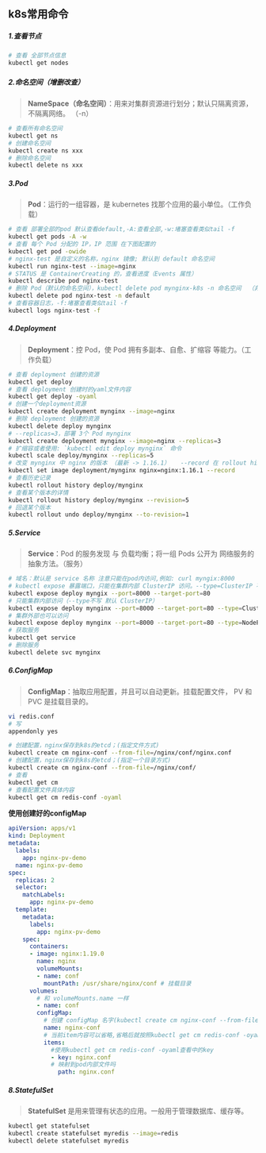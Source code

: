 ## k8s常用命令

##### 1.查看节点

```sh
# 查看 全部节点信息
kubectl get nodes
```

##### 2.命名空间（增删改查）

> **NameSpace（命名空间）**：用来对集群资源进行划分；默认只隔离资源，不隔离网络。 （-n）

```sh
# 查看所有命名空间
kubectl get ns
# 创建命名空间
kubectl create ns xxx
# 删除命名空间
kubectl delete ns xxx
```

##### 3.Pod

> **Pod**：运行的一组容器，是 kubernetes 找那个应用的最小单位。（工作负载）

```sh
# 查看 部署全部的pod 默认查看default,-A:查看全部,-w:堵塞查看类似tail -f
kubectl get pods -A -w
# 查看 每个 Pod 分配的 IP，IP 范围 在下图配置的
kubectl get pod -owide
# nginx-test 是自定义的名称，nginx 镜像; 默认到 default 命名空间
kubectl run nginx-test --image=nginx
# STATUS 是 ContainerCreating 的，查看进度（Events 属性）
kubectl describe pod nginx-test
# 删除 Pod（默认的命名空间），kubectl delete pod mynginx-k8s -n 命名空间  （非默认命名空间）
kubectl delete pod nginx-test -n default
# 查看容器日志，-f:堵塞查看类似tail -f
kubectl logs nginx-test -f
```

##### 4.Deployment

> **Deployment**：控 Pod，使 Pod 拥有多副本、自愈、扩缩容 等能力。（工作负载）

```sh
# 查看 deployment 创建的资源
kubectl get deploy
# 查看 deployment 创建时的yaml文件内容
kubectl get deploy -oyaml
# 创建一个deployment资源
kubectl create deployment mynginx --image=nginx
# 删除 deployment 创建的资源
kubectl delete deploy mynginx
# --replicas=3，部署 3个 Pod mynginx
kubectl create deployment mynginx --image=nginx --replicas=3
# 扩缩容或者使用: `kubectl edit deploy mynginx` 命令
kubectl scale deploy/mynginx --replicas=5
# 改变 mynginx 中 nginx 的版本 （最新 -> 1.16.1）   --record 在 rollout histroy 中记录
kubectl set image deployment/mynginx nginx=nginx:1.16.1 --record
# 查看历史记录
kubectl rollout history deploy/mynginx
# 查看某个版本的详情
kubectl rollout history deploy/mynginx --revision=5
# 回退某个版本
kubectl rollout undo deploy/mynginx --to-revision=1
```

##### 5.Service

> **Service**：Pod 的服务发现 与 负载均衡；将一组 Pods 公开为 网络服务的抽象方法。（服务）

```sh
# 域名：默认是 service 名称 注意只能在pod内访问,例如: curl myngix:8000
# kubectl expose 暴露端口，只能在集群内部 ClusterIP 访问。--type=ClusterIP 不传默认就是 ClusterP，target-port 目标端口（源端口） 
kubectl expose deploy myngix --port=8000 --target-port=80
# 只能集群内部访问（--type不写 默认 ClusterIP）
kubectl expose deploy mynginx --port=8000 --target-port=80 --type=ClusterIP
# 集群外部也可以访问
kubectl expose deploy mynginx --port=8000 --target-port=80 --type=NodePort
# 获取服务
kubectl get service
# 删除服务
kubectl delete svc mynginx
```

##### 6.ConfigMap

> **ConfigMap**：抽取应用配置，并且可以自动更新。挂载配置文件， PV 和 PVC 是挂载目录的。

```sh
vi redis.conf
# 写
appendonly yes

# 创建配置，nginx保存到k8s的etcd；(指定文件方式)
kubectl create cm nginx-conf --from-file=/nginx/conf/nginx.conf
# 创建配置，nginx保存到k8s的etcd；(指定一个目录方式)
kubectl create cm nginx-conf --from-file=/nginx/conf/
# 查看
kubectl get cm
# 查看配置文件具体内容
kubectl get cm redis-conf -oyaml
```

**使用创建好的configMap**

```yaml
apiVersion: apps/v1
kind: Deployment
metadata:
  labels:
    app: nginx-pv-demo
  name: nginx-pv-demo
spec:
  replicas: 2
  selector:
    matchLabels:
      app: nginx-pv-demo
  template:
    metadata:
      labels:
        app: nginx-pv-demo
    spec:
      containers:
      - image: nginx:1.19.0
        name: nginx
        volumeMounts:
        - name: conf
          mountPath: /usr/share/nginx/conf # 挂载目录
      volumes:
        # 和 volumeMounts.name 一样
        - name: conf
      	configMap:
      	  # 创建 configMap 名字(kubectl create cm nginx-conf --from-file=/nginx/conf/nginx.conf)
          name: nginx-conf
          # 当前item内容可以省略,省略后就按照kubectl get cm redis-conf -oyaml内容key value创建
          items:
            #使用kubectl get cm redis-conf -oyaml查看中的key
            - key: nginx.conf
            # 映射到pod内部文件吗
              path: nginx.conf
```

##### 8.StatefulSet

> **StatefulSet** 是用来管理有状态的应用。一般用于管理数据库、缓存等。



```sh
kubectl get statefulset
kubectl create statefulset myredis --image=redis
kubectl delete statefulset myredis
```

